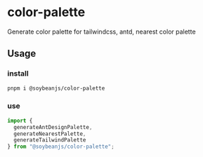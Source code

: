 # color-palette

Generate color palette for tailwindcss, antd, nearest color palette

## Usage

### install

```bash
pnpm i @soybeanjs/color-palette
```

### use

```ts
import {
  generateAntDesignPalette,
  generateNearestPalette,
  generateTailwindPalette
} from "@soybeanjs/color-palette";
```
